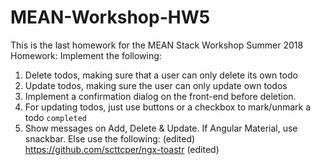 # MEAN-Workshop-HW5
This is the last homework for the MEAN Stack Workshop Summer 2018
Homework:
Implement the following:
1) Delete todos, making sure that a user can only delete its own todo
2) Update todos, making sure the user can only update own todos
3) Implement a confirmation dialog on the front-end before deletion.
4) For updating todos, just use buttons or a checkbox to mark/unmark a todo `completed`
5) Show messages on Add, Delete & Update. If Angular Material, use snackbar. Else use the following: (edited)
https://github.com/scttcper/ngx-toastr (edited)
